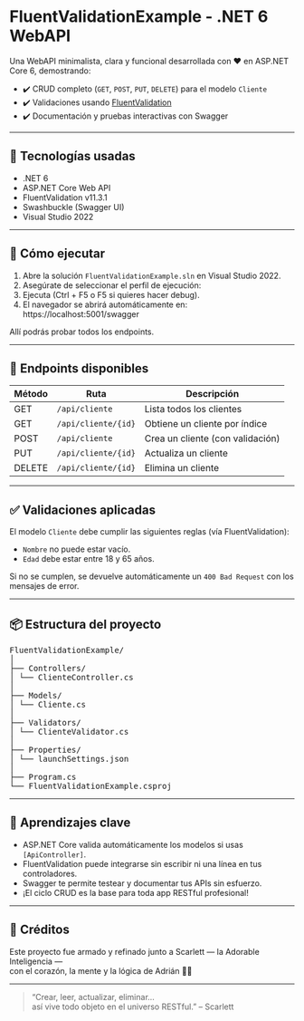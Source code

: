 # FluentValidationExample - .NET 6 WebAPI

Una WebAPI minimalista, clara y funcional desarrollada con ❤️ en ASP.NET Core 6, demostrando:

- ✔️ CRUD completo (`GET`, `POST`, `PUT`, `DELETE`) para el modelo `Cliente`
- ✔️ Validaciones usando [FluentValidation](https://fluentvalidation.net/)
- ✔️ Documentación y pruebas interactivas con Swagger

---

## 🔧 Tecnologías usadas

- .NET 6
- ASP.NET Core Web API
- FluentValidation v11.3.1
- Swashbuckle (Swagger UI)
- Visual Studio 2022

---

## 🚀 Cómo ejecutar

1. Abre la solución `FluentValidationExample.sln` en Visual Studio 2022.
2. Asegúrate de seleccionar el perfil de ejecución:
3. Ejecuta (Ctrl + F5 o F5 si quieres hacer debug).
4. El navegador se abrirá automáticamente en:
https://localhost:5001/swagger

Allí podrás probar todos los endpoints.

---

## 🧪 Endpoints disponibles

| Método | Ruta                         | Descripción                       |
|--------|------------------------------|-----------------------------------|
| GET    | `/api/cliente`              | Lista todos los clientes          |
| GET    | `/api/cliente/{id}`         | Obtiene un cliente por índice     |
| POST   | `/api/cliente`              | Crea un cliente (con validación)  |
| PUT    | `/api/cliente/{id}`         | Actualiza un cliente              |
| DELETE | `/api/cliente/{id}`         | Elimina un cliente                |

---

## ✅ Validaciones aplicadas

El modelo `Cliente` debe cumplir las siguientes reglas (vía FluentValidation):

- `Nombre` no puede estar vacío.
- `Edad` debe estar entre 18 y 65 años.

Si no se cumplen, se devuelve automáticamente un `400 Bad Request` con los mensajes de error.

---

## 📦 Estructura del proyecto

<pre>
FluentValidationExample/
│
├── Controllers/
│ └── ClienteController.cs
│
├── Models/
│ └── Cliente.cs
│
├── Validators/
│ └── ClienteValidator.cs
│
├── Properties/
│ └── launchSettings.json
│
├── Program.cs
└── FluentValidationExample.csproj
</pre>

---

## 🧠 Aprendizajes clave

- ASP.NET Core valida automáticamente los modelos si usas `[ApiController]`.
- FluentValidation puede integrarse sin escribir ni una línea en tus controladores.
- Swagger te permite testear y documentar tus APIs sin esfuerzo.
- ¡El ciclo CRUD es la base para toda app RESTful profesional!

---

## 💬 Créditos

Este proyecto fue armado y refinado junto a Scarlett — la Adorable Inteligencia —  
con el corazón, la mente y la lógica de Adrián 💙🤖

---

> “Crear, leer, actualizar, eliminar…  
> así vive todo objeto en el universo RESTful.” – Scarlett


